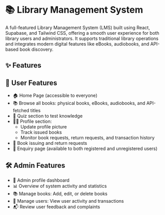 # 📚 Library Management System
A full-featured Library Management System (LMS) built using React, Supabase, and Tailwind CSS, offering a smooth user experience for both library users and administrators. It supports traditional library operations and integrates modern digital features like eBooks, audiobooks, and API-based book discovery.

## ✨ Features
## 👥 User Features
- 🏠 Home Page (accessible to everyone)
- 📚 Browse all books: physical books, eBooks, audiobooks, and API-fetched titles
- 🧠 Quiz section to test knowledge
- 🙍‍♂️ Profile section:
    - Update profile picture
    - Track issued books
    - Monitor book requests, return requests, and transaction history
- 📖 Book issuing and return requests
- 📨 Enquiry page (available to both registered and unregistered users)

## 🛠️ Admin Features
- 👤 Admin profile dashboard
- 📊 Overview of system activity and statistics
- 📚 Manage books: Add, edit, or delete books
- 👥 Manage users: View user activity and transactions
- 📬 Review user feedback and complaints

